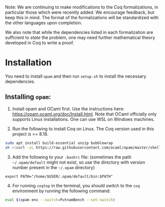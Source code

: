 Note: We are continuing to make modifications to the Coq formalizations, in particular those which were recently added. We encourage feedback, but keep this in mind. The format of the formalizations will be standardized with the other languages upon completion.

We also note that while the dependencies listed in each formalization are sufficient to *state* the problem, one may need further mathematical theory developed in Coq to write a proof.
# Installation

You need to install `opam` and then run `setup.sh` to install the necessary dependencies.

## Installing `opam`:
1. Install opam and OCaml first. Use the instructions here: https://opam.ocaml.org/doc/Install.html. Note that OCaml officially only supports Linux installations. One can use WSL on Windows machines.

2. Run the following to install Coq on Linux. The Coq version used in this project is >= 8.18. 
```bash
sudo apt install build-essential unzip bubblewrap
sh <(curl -sL https://raw.githubusercontent.com/ocaml/opam/master/shell/install.sh)
```

3. Add the following to your `.bashrc` file: (sometimes the path `~/.opam/default` might not exist, so use the directory with version number present in the `~/.opam` directory)
```
export PATH="/home/$USER/.opam/default/bin:$PATH"
```

4. For running `coqtop` in the terminal, you should switch to the `coq` environment by running the following command:
```bash
eval $(opam env --switch=PutnamBench --set-switch)
```
